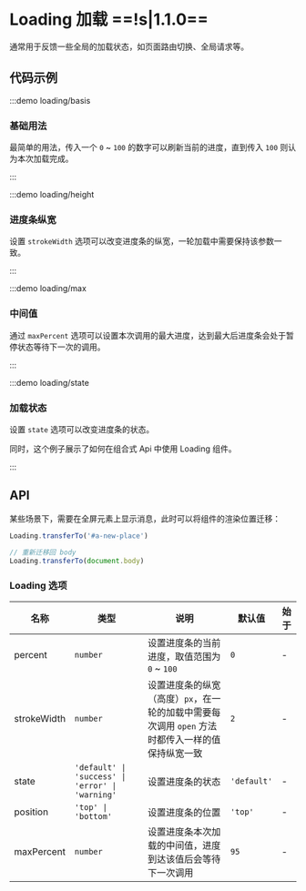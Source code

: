 # Loading 加载 ==!s|1.1.0==

通常用于反馈一些全局的加载状态，如页面路由切换、全局请求等。

## 代码示例

:::demo loading/basis

### 基础用法

最简单的用法，传入一个 `0` ~ `100` 的数字可以刷新当前的进度，直到传入 `100` 则认为本次加载完成。

:::

:::demo loading/height

### 进度条纵宽

设置 `strokeWidth` 选项可以改变进度条的纵宽，一轮加载中需要保持该参数一致。

:::

:::demo loading/max

### 中间值

通过 `maxPercent` 选项可以设置本次调用的最大进度，达到最大后进度条会处于暂停状态等待下一次的调用。

:::

:::demo loading/state

### 加载状态

设置 `state` 选项可以改变进度条的状态。

同时，这个例子展示了如何在组合式 Api 中使用 Loading 组件。

:::

## API

某些场景下，需要在全屏元素上显示消息，此时可以将组件的渲染位置迁移：

```ts
Loading.transferTo('#a-new-place')

// 重新迁移回 body
Loading.transferTo(document.body)
```

### Loading 选项

| 名称        | 类型                                             | 说明                                                                                             | 默认值      | 始于 |
| ----------- | ------------------------------------------------ | ------------------------------------------------------------------------------------------------ | ----------- | ---- |
| percent     | `number`                                         | 设置进度条的当前进度，取值范围为 `0` ~ `100`                                                     | `0`         | -    |
| strokeWidth | `number`                                         | 设置进度条的纵宽（高度）`px`，在一轮的加载中需要每次调用 `open` 方法时都传入一样的值保持纵宽一致 | `2`         | -    |
| state       | `'default' \| 'success' \| 'error' \| 'warning'` | 设置进度条的状态                                                                                 | `'default'` | -    |
| position    | `'top' \| 'bottom'`                              | 设置进度条的位置                                                                                 | `'top'`     | -    |
| maxPercent  | `number`                                         | 设置进度条本次加载的中间值，进度到达该值后会等待下一次调用                                       | `95`        | -    |
